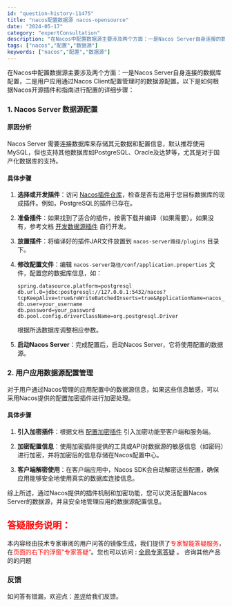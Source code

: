 ```yaml
---
id: "question-history-11475"
title: "nacos配置数据源 nacos-opensource"
date: "2024-05-17"
category: "expertConsultation"
description: "在Nacos中配置数据源主要涉及两个方面：一是Nacos Server自身连接的数据库配置，二是用户应用通过Nacos Client配置管理时的数据源配置。以下是如何根据Nacos开源插件和指南进行配置的详细步骤：### 1. Nacos Server 数据源配置#### 原因分析Nacos Ser"
tags: ["nacos","配置","数据源"]
keywords: ["nacos","配置","数据源"]
---
```


在Nacos中配置数据源主要涉及两个方面：一是Nacos Server自身连接的数据库配置，二是用户应用通过Nacos Client配置管理时的数据源配置。以下是如何根据Nacos开源插件和指南进行配置的详细步骤：

### 1. Nacos Server 数据源配置

#### 原因分析
Nacos Server 需要连接数据库来存储其元数据和配置信息，默认推荐使用MySQL，但也支持其他数据库如PostgreSQL、Oracle及达梦等，尤其是对于国产化数据库的支持。

#### 具体步骤
1. **选择或开发插件**：访问 [Nacos插件仓库](https://github.com/nacos-group/nacos-plugin)，检查是否有适用于您目标数据库的现成插件。例如，PostgreSQL的插件已存在。
   
2. **准备插件**：如果找到了适合的插件，按需下载并编译（如果需要）。如果没有，参考文档 [开发数据源插件](https://nacos.io/docs/latest/plugin/datasource-plugin/) 自行开发。

3. **放置插件**：将编译好的插件JAR文件放置到 `nacos-server路径/plugins` 目录下。

4. **修改配置文件**：编辑 `nacos-server路径/conf/application.properties` 文件，配置您的数据库信息，如：
   ```properties
   spring.datasource.platform=postgresql
   db.url.0=jdbc:postgresql://127.0.0.1:5432/nacos?tcpKeepAlive=true&reWriteBatchedInserts=true&ApplicationName=nacos_java
   db.user=your_username
   db.password=your_password
   db.pool.config.driverClassName=org.postgresql.Driver
   ```
   根据所选数据库调整相应参数。

5. **启动Nacos Server**：完成配置后，启动Nacos Server，它将使用配置的数据源。

### 2. 用户应用数据源配置管理

对于用户通过Nacos管理的应用配置中的数据源信息，如果这些信息敏感，可以采用Nacos提供的配置加密插件进行加密处理。

#### 具体步骤
1. **引入加密插件**：根据文档 [配置加密插件](https://nacos.io/docs/latest/plugin/config-encryption-plugin/) 引入加密功能至客户端和服务端。

2. **加密配置信息**：使用加密插件提供的工具或API对数据源的敏感信息（如密码）进行加密，并将加密后的信息存储在Nacos配置中心。

3. **客户端解密使用**：在客户端应用中，Nacos SDK会自动解密这些配置，确保应用能够安全地使用真实的数据库连接信息。

综上所述，通过Nacos提供的插件机制和加密功能，您可以灵活配置Nacos Server的数据源，并且安全地管理应用的数据源配置信息。
## <font color="#FF0000">答疑服务说明：</font> 

本内容经由技术专家审阅的用户问答的镜像生成，我们提供了<font color="#FF0000">专家智能答疑服务</font>，在<font color="#FF0000">页面的右下的浮窗”专家答疑“</font>。您也可以访问 : [全局专家答疑](https://opensource.alibaba.com/chatBot) 。 咨询其他产品的的问题

### 反馈
如问答有错漏，欢迎点：[差评](https://ai.nacos.io/user/feedbackByEnhancerGradePOJOID?enhancerGradePOJOId=13762)给我们反馈。
